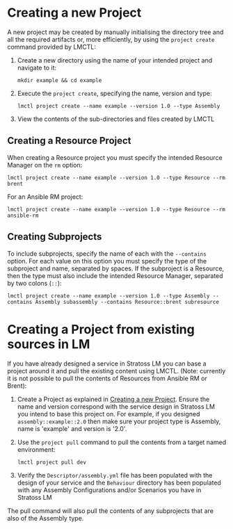 # Creating a new Project

A new project may be created by manually initialising the directory tree and all the required artifacts or, more efficiently, by using the `project create` command provided by LMCTL:

1. Create a new directory using the name of your intended project and navigate to it:

   ```
   mkdir example && cd example
   ```

2. Execute the `project create`, specifying the name, version and type:

   ```
   lmctl project create --name example --version 1.0 --type Assembly
   ```

3. View the contents of the sub-directories and files created by LMCTL

## Creating a Resource Project

When creating a Resource project you must specify the intended Resource Manager on the `rm` option:

```
lmctl project create --name example --version 1.0 --type Resource --rm brent
```

For an Ansible RM project:

```
lmctl project create --name example --version 1.0 --type Resource --rm ansible-rm
```

## Creating Subprojects

To include subprojects, specify the name of each with the `--contains` option. For each value on this option you must specify the type of the subproject and name, separated by spaces. If the subproject is a Resource, then the type must also include the intended Resource Manager, separated by two colons (`::`):

```
lmctl project create --name example --version 1.0 --type Assembly --contains Assembly subassembly --contains Resource::brent subresource
```

# Creating a Project from existing sources in LM

If you have already designed a service in Stratoss LM you can base a project around it and pull the existing content using LMCTL. (Note: currently it is not possible to pull the contents of Resources from Ansible RM or Brent):

1. Create a Project as explained in [Creating a new Project](#creating-a-new-project). Ensure the name and version correspond with the service design in Stratoss LM you intend to base this project on. For example, if you designed `assembly::example::2.0` then make sure your project type is Assembly, name is 'example' and version is '2.0'.

2. Use the `project pull` command to pull the contents from a target named environment:

   ```
   lmctl project pull dev
   ```

3. Verify the `Descriptor/assembly.yml` file has been populated with the design of your service and the `Behaviour` directory has been populated with any Assembly Configurations and/or Scenarios you have in Stratoss LM

The pull command will also pull the contents of any subprojects that are also of the Assembly type.
